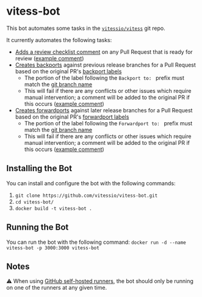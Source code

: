 # vitess-bot

This bot automates some tasks in the [`vitessio/vitess`](https://github.com/vitessio/vitess) git repo.

It currently automates the following tasks:
- [Adds a review checklist comment](https://github.com/vitessio/vitess-bot/blob/ae114aeffa7883916940bd9641b5e5602a1bae9b/index.js#L4-L26) on any Pull Request that is ready for review ([example comment](https://github.com/vitessio/vitess/pull/10847#issuecomment-1195644642))
- [Creates backports](https://github.com/vitessio/vitess-bot/blob/ae114aeffa7883916940bd9641b5e5602a1bae9b/index.js#L117-L160) against previous release branches for a Pull Request based on the original PR's [backport labels](https://github.com/vitessio/vitess/labels?q=backport)
  - The portion of the label following the `Backport to: ` prefix must match the [git branch name](https://github.com/vitessio/vitess/branches/all?query=release-)
  - This will fail if there are any conflicts or other issues which require manual intervention; a comment will be added to the original PR if this occurs ([example comment](https://github.com/vitessio/vitess/pull/10847#issuecomment-1200248322))
- [Creates forwardports](https://github.com/vitessio/vitess-bot/blob/ae114aeffa7883916940bd9641b5e5602a1bae9b/index.js#L117-L160) against later release branches for a Pull Request based on the original PR's [forwardport labels](https://github.com/vitessio/vitess/labels?q=forwardport)
  - The portion of the label following the `Forwardport to: ` prefix must match the [git branch name](https://github.com/vitessio/vitess/branches)
  - This will fail if there are any conflicts or other issues which require manual intervention; a comment will be added to the original PR if this occurs ([example comment](https://github.com/vitessio/vitess/pull/10847#issuecomment-1200248322))

## Installing the Bot
You can install and configure the bot with the following commands:
1. `git clone https://github.com/vitessio/vitess-bot.git`
2. `cd vitess-bot/`
3. `docker build -t vitess-bot .`

## Running the Bot
You can run the bot with the following command:
`docker run -d --name vitess-bot -p 3000:3000 vitess-bot`

## Notes
:warning: When using [GitHub self-hosted runners](https://docs.github.com/en/actions/hosting-your-own-runners/about-self-hosted-runners), the bot should only be running on one of the runners at any given time.
